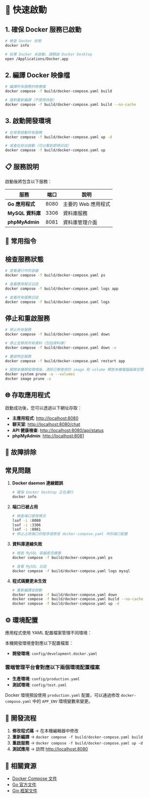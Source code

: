 # 🚀 快速啟動

## 1. 確保 Docker 服務已啟動

```bash
# 檢查 Docker 狀態
docker info

# 如果 Docker 未啟動，請開啟 Docker Desktop
open /Applications/Docker.app
```

## 2. 編譯 Docker 映像檔

```bash
# 編譯所有服務的映像檔
docker compose -f build/docker-compose.yaml build

# 強制重新編譯（不使用快取）
docker compose -f build/docker-compose.yaml build --no-cache
```

## 3. 啟動開發環境

```bash
# 在背景啟動所有服務
docker compose -f build/docker-compose.yaml up -d

# 或者在前台啟動（可以看到即時日誌）
docker compose -f build/docker-compose.yaml up
```

## 📋 服務說明

啟動後將包含以下服務：

| 服務 | 端口 | 說明 |
|------|------|------|
| **Go 應用程式** | 8080 | 主要的 Web 應用程式 |
| **MySQL 資料庫** | 3306 | 資料庫服務 |
| **phpMyAdmin** | 8081 | 資料庫管理介面 |

## 🔧 常用指令

## 檢查服務狀態

```bash
# 查看運行中的容器
docker compose -f build/docker-compose.yaml ps

# 查看應用程式日誌
docker compose -f build/docker-compose.yaml logs app

# 查看所有服務日誌
docker compose -f build/docker-compose.yaml logs
```

## 停止和重啟服務

```bash
# 停止所有服務
docker compose -f build/docker-compose.yaml down

# 停止並移除所有資料（包括資料庫）
docker compose -f build/docker-compose.yaml down -v

# 重啟特定服務
docker compose -f build/docker-compose.yaml restart app

# 關閉本機開發環境後，清除已無使用的 image 和 volume 釋放本機電腦磁碟空間
docker system prune -a --volumes
docker image prune -a
```

## 🌐 存取應用程式

啟動成功後，您可以透過以下網址存取：

- **主應用程式**: <http://localhost:8080>
- **聊天室**: <http://localhost:8080/chat>
- **API 健康檢查**: <http://localhost:8080/api/status>
- **phpMyAdmin**: <http://localhost:8081>

## 🐛 故障排除

## 常見問題

1. **Docker daemon 連線錯誤**

   ```bash
   # 確保 Docker Desktop 正在運行
   docker info
   ```

2. **端口已被占用**

   ```bash
   # 檢查端口使用情況
   lsof -i :8080
   lsof -i :3306
   lsof -i :8081
   # 停止占用端口的程序或修改 docker-compose.yaml 中的端口配置
   ```

3. **資料庫連線失敗**

   ```bash
   # 檢查 MySQL 容器是否健康
   docker compose -f build/docker-compose.yaml ps
   
   # 查看 MySQL 日誌
   docker compose -f build/docker-compose.yaml logs mysql
   ```

4. **程式碼變更未生效**

   ```bash
   # 重新編譯並啟動
   docker compose -f build/docker-compose.yaml down
   docker compose -f build/docker-compose.yaml build --no-cache
   docker compose -f build/docker-compose.yaml up -d
   ```

## ⚙️ 環境配置

應用程式使用 YAML 配置檔案管理不同環境：

本機開發環境會對應以下配置檔案：

- **開發環境**: `config/development.docker.yaml`

### 雲端管理平台會對應以下兩個環境配置檔案

- **生產環境**: `config/production.yaml`
- **測試環境**: `config/test.yaml`

Docker 環境預設使用 `production.yaml` 配置，可以通過修改 `docker-compose.yaml` 中的 `APP_ENV` 環境變數來變更。

## 📝 開發流程

1. **修改程式碼** → 在本機編輯器中修改
2. **重新編譯** → `docker compose -f build/docker-compose.yaml build`
3. **重啟服務** → `docker compose -f build/docker-compose.yaml up -d`
4. **測試應用** → 訪問 <http://localhost:8080>

## 🔗 相關資源

- [Docker Compose 文件](https://docs.docker.com/compose/)
- [Go 官方文件](https://golang.org/doc/)
- [Gin 框架文件](https://gin-gonic.com/docs/)
